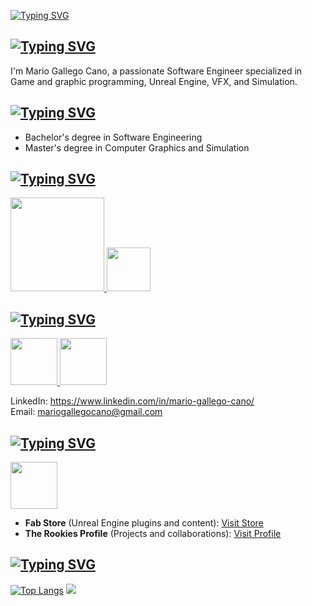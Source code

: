 [![Typing SVG](https://readme-typing-svg.demolab.com?font=Fira+Code&size=40&pause=1000&width=435&lines=Hi+there!+)](https://git.io/typing-svg)

[![Typing SVG](https://readme-typing-svg.demolab.com?font=Fira+Code&size=30&pause=1000&width=435&lines=I'm+Mario+%F0%9F%98%8E)](https://git.io/typing-svg)
---

I'm Mario Gallego Cano, a passionate Software Engineer specialized in Game and graphic programming, Unreal Engine, VFX, and Simulation.


[![Typing SVG](https://readme-typing-svg.demolab.com?font=Fira+Code&pause=1000&width=435&lines=%F0%9F%8E%93+Education)](https://git.io/typing-svg)
---
- Bachelor's degree in Software Engineering
- Master's degree in Computer Graphics and Simulation


[![Typing SVG](https://readme-typing-svg.demolab.com?font=Fira+Code&pause=1000&width=435&lines=%E2%9A%99%EF%B8%8F+Skills+and+Technologies)](https://git.io/typing-svg)
---
<p align="left">
  <a href="https://skillicons.dev">
    <img src="https://skillicons.dev/icons?i=unreal,unity,blender,py,github,visualstudio,c,cs,cpp,clion,rider,pycharm&perline=6" height="150"/>
    <img src="https://upload.wikimedia.org/wikipedia/commons/1/15/Houdini3D_icon.png" height="70"/>
  </a>
</p>

[![Typing SVG](https://readme-typing-svg.demolab.com?font=Fira+Code&pause=1000&width=435&lines=%F0%9F%93%AB+Get+in+Touch)](https://git.io/typing-svg)
---
<p align="left">
  <a href="https://www.linkedin.com/in/mario-gallego-cano/" target="_blank">
    <img src="https://skillicons.dev/icons?i=linkedin&perline=6" height="75"/>
  </a>
  <a href="mailto:mariogallegocano@gmail.com">
    <img src="https://skillicons.dev/icons?i=gmail&perline=6" height="75"/>
  </a>
</p>
<p>
  LinkedIn: <a href="https://www.linkedin.com/in/mario-gallego-cano/" target="_blank">https://www.linkedin.com/in/mario-gallego-cano/</a><br>
  Email: <a href="mailto:mariogallegocano@gmail.com">mariogallegocano@gmail.com</a>
</p>

[![Typing SVG](https://readme-typing-svg.demolab.com?font=Fira+Code&pause=1000&width=435&lines=Important+Links)](https://git.io/typing-svg)
---
<p align="left">
  <a href="https://www.fab.com/sellers/Mario-GC" target="_blank">
    <img src="https://static.fab.com/static/builds/web/dist/frontend/assets/images/common/logo/e1e12dc6142410b391ce48e416261ad7-v1.svg" height="75"/>
  </a>
</p>

- **Fab Store** (Unreal Engine plugins and content): [Visit Store](https://www.fab.com/sellers/Mario-GC)
- **The Rookies Profile** (Projects and collaborations): [Visit Profile](https://www.therookies.co/u/MarioGC)


[![Typing SVG](https://readme-typing-svg.demolab.com?font=Fira+Code&pause=1000&width=435&lines=%F0%9F%93%88+GitHub+Stats)](https://git.io/typing-svg)
---
[![Top Langs](https://github-readme-stats.vercel.app/api/top-langs/?username=Ie-Karma&hide_progress=false&show_icons=true&theme=highcontrast&count_private=true&layout=donut)](https://github.com/Ie-Karma/github-readme-stats)
![](https://github-readme-stats.vercel.app/api?username=Ie-Karma&show_icons=true&theme=highcontrast&count_private=true&progress=true&hide_rank=true&rank_icon=percentile)
